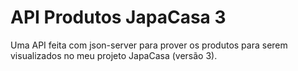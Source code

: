 # API Produtos JapaCasa 3

Uma API feita com json-server para prover os produtos para serem visualizados no meu projeto JapaCasa (versão 3).